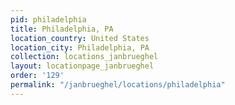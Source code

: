 ```yaml
---
pid: philadelphia
title: Philadelphia, PA
location_country: United States
location_city: Philadelphia, PA
collection: locations_janbrueghel
layout: locationpage_janbrueghel
order: '129'
permalink: "/janbrueghel/locations/philadelphia"
---
```

